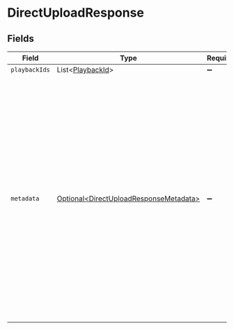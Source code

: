 # DirectUploadResponse


## Fields

| Field                                                                                                                                                                                                                                                                  | Type                                                                                                                                                                                                                                                                   | Required                                                                                                                                                                                                                                                               | Description                                                                                                                                                                                                                                                            | Example                                                                                                                                                                                                                                                                |
| ---------------------------------------------------------------------------------------------------------------------------------------------------------------------------------------------------------------------------------------------------------------------- | ---------------------------------------------------------------------------------------------------------------------------------------------------------------------------------------------------------------------------------------------------------------------- | ---------------------------------------------------------------------------------------------------------------------------------------------------------------------------------------------------------------------------------------------------------------------- | ---------------------------------------------------------------------------------------------------------------------------------------------------------------------------------------------------------------------------------------------------------------------- | ---------------------------------------------------------------------------------------------------------------------------------------------------------------------------------------------------------------------------------------------------------------------- |
| `playbackIds`                                                                                                                                                                                                                                                          | List\<[PlaybackId](../../models/components/PlaybackId.md)>                                                                                                                                                                                                             | :heavy_minus_sign:                                                                                                                                                                                                                                                     | N/A                                                                                                                                                                                                                                                                    |                                                                                                                                                                                                                                                                        |
| `metadata`                                                                                                                                                                                                                                                             | [Optional\<DirectUploadResponseMetadata>](../../models/components/DirectUploadResponseMetadata.md)                                                                                                                                                                     | :heavy_minus_sign:                                                                                                                                                                                                                                                     | You can search for videos with specific key value pairs using metadata, when you tag a video in "key" : "value" pairs. Dynamic Metadata allows you to define a key that allows any value pair. You can have maximum of 255 characters and upto 10 entries are allowed. | {<br/>"key1": "value1"<br/>}                                                                                                                                                                                                                                           |